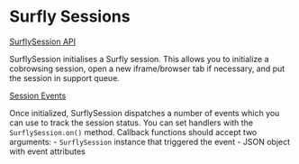 # Surfly Sessions

[SurflySession API](surflysession_objects.md)

SurflySession initialises a Surfly session. 
This allows you to initialize a cobrowsing session, open a new iframe/browser tab if necessary, and put the session in support queue.

[Session Events](session_events.md)

Once initialized, SurflySession dispatches a number of events which you can use to track the session status. You can set handlers with the `SurflySession.on()` method. Callback functions should accept two arguments:
    - `SurflySession` instance that triggered the event
    - JSON object with event attributes
